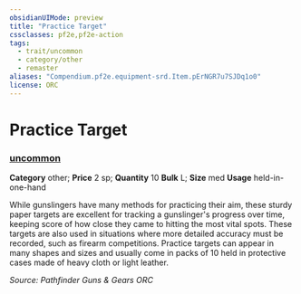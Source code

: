```yaml
---
obsidianUIMode: preview
title: "Practice Target"
cssclasses: pf2e,pf2e-action
tags:
  - trait/uncommon
  - category/other
  - remaster
aliases: "Compendium.pf2e.equipment-srd.Item.pErNGR7u7SJDq1o0"
license: ORC
---
```

# Practice Target

### [uncommon](uncommon "Uncommon Rarity Trait")

**Category** other; 
**Price** 2 sp; **Quantity** 10
**Bulk** L; **Size** med
**Usage** held-in-one-hand

While gunslingers have many methods for practicing their aim, these sturdy paper targets are excellent for tracking a gunslinger's progress over time, keeping score of how close they came to hitting the most vital spots. These targets are also used in situations where more detailed accuracy must be recorded, such as firearm competitions. Practice targets can appear in many shapes and sizes and usually come in packs of 10 held in protective cases made of heavy cloth or light leather.

*Source: Pathfinder Guns & Gears*
*ORC*